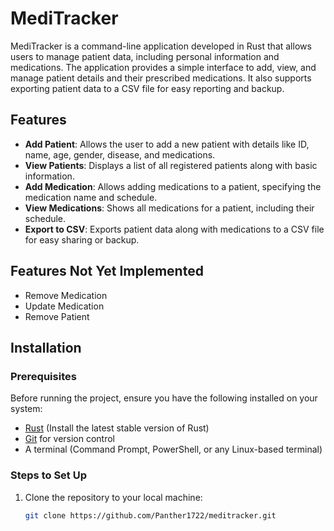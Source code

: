 # MediTracker

MediTracker is a command-line application developed in Rust that allows users to manage patient data, including personal information and medications. The application provides a simple interface to add, view, and manage patient details and their prescribed medications. It also supports exporting patient data to a CSV file for easy reporting and backup.

## Features

- **Add Patient**: Allows the user to add a new patient with details like ID, name, age, gender, disease, and medications.
- **View Patients**: Displays a list of all registered patients along with basic information.
- **Add Medication**: Allows adding medications to a patient, specifying the medication name and schedule.
- **View Medications**: Shows all medications for a patient, including their schedule.
- **Export to CSV**: Exports patient data along with medications to a CSV file for easy sharing or backup.

## Features Not Yet Implemented

- Remove Medication
- Update Medication
- Remove Patient

## Installation

### Prerequisites

Before running the project, ensure you have the following installed on your system:
- [Rust](https://www.rust-lang.org/) (Install the latest stable version of Rust)
- [Git](https://git-scm.com/) for version control
- A terminal (Command Prompt, PowerShell, or any Linux-based terminal)

### Steps to Set Up

1. Clone the repository to your local machine:
   ```bash
   git clone https://github.com/Panther1722/meditracker.git
